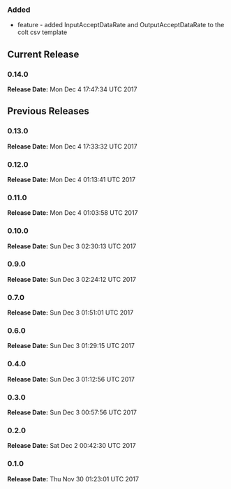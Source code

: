 ### Added
* feature - added InputAcceptDataRate and OutputAcceptDataRate to the colt csv template

## Current Release 
### 0.14.0 
**Release Date:** Mon Dec  4 17:47:34 UTC 2017     
## Previous Releases 
### 0.13.0 
**Release Date:** Mon Dec  4 17:33:32 UTC 2017     
### 0.12.0 
**Release Date:** Mon Dec  4 01:13:41 UTC 2017     
### 0.11.0 
**Release Date:** Mon Dec  4 01:03:58 UTC 2017     
### 0.10.0 
**Release Date:** Sun Dec  3 02:30:13 UTC 2017     
### 0.9.0 
**Release Date:** Sun Dec  3 02:24:12 UTC 2017     
### 0.7.0 
**Release Date:** Sun Dec  3 01:51:01 UTC 2017     
### 0.6.0 
**Release Date:** Sun Dec  3 01:29:15 UTC 2017     
### 0.4.0 
**Release Date:** Sun Dec  3 01:12:56 UTC 2017     
### 0.3.0 
**Release Date:** Sun Dec  3 00:57:56 UTC 2017     
### 0.2.0 
**Release Date:** Sat Dec  2 00:42:30 UTC 2017     
### 0.1.0
**Release Date:** Thu Nov 30 01:23:01 UTC 2017

